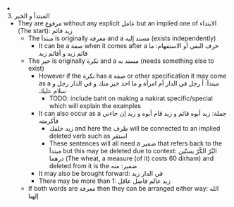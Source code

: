 <li class="col 17"><div class="nodecontent">3. المبتدأ و الخبر</div>
		<ul class="subexp">
	<li class="col"><div class="nodecontent">They are مرفوع without any explicit عامل but an implied one of الابتداء (The start):  زيد قائم</div>
		<ul class="subexp">
	<li class="col"><div class="nodecontent">The مبتدأ is originally معرفة and a مسند إليه (exists independently)</div>
		<ul class="subexp">
	<li class="basic"><div class="nodecontent">It can be a صفة when it comes after a حرف النفي أو الاستفهام: ما قائم زيد و أقائم زيد</div></li></ul></li>
	<li class="col"><div class="nodecontent">The خبر is originally نكرة and a مسند به (needs something else to exist)</div>
		<ul class="subexp">
	<li class="col"><div class="nodecontent">However if the نكرة has a صفة or other specification it may come as a مبتدأ: أ رجل في الدار أم امرأة و ما احد خير منك  و في الدار رجل و سلام عليك</div>
		<ul class="subexp">
	<li class="basic"><div class="nodecontent">TODO: include baht on making a nakirat specific/special which will explain the examples</div></li></ul></li>
	<li class="col"><div class="nodecontent">It can also occur as a جملة: زيد أبوه قائم و زيد قام أبوه و زيد إن جاءني فأكرمته</div>
		<ul class="subexp">
	<li class="basic"><div class="nodecontent">زيد خلفك and here the ظرف will be connected to an implied deleted verb such as استقر</div></li>
	<li class="basic"><div class="nodecontent">These sentences will all need a ضمير that refers back to the مبتدأ but this may be deleted due to context: البُرّ الكُرّ بستّين درهما (The wheat, a measure (of it) costs 60 dirham) and deleted from it is the ضمير: منه</div></li></ul></li>
	<li class="basic"><div class="nodecontent">It may also be brought forward: قي الدار زيد</div></li>
	<li class="basic"><div class="nodecontent">There may be more than 1: زيد عالم فاضل عاقل</div></li></ul></li>
	<li class="basic"><div class="nodecontent">If both words are معرفة then they can be arranged either way: الله إلهنا</div></li></ul></li></ul></li>